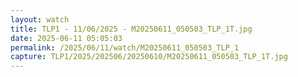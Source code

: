 ```yaml
---
layout: watch
title: TLP1 - 11/06/2025 - M20250611_050503_TLP_1T.jpg
date: 2025-06-11 05:05:03
permalink: /2025/06/11/watch/M20250611_050503_TLP_1
capture: TLP1/2025/202506/20250610/M20250611_050503_TLP_1T.jpg
---
```

